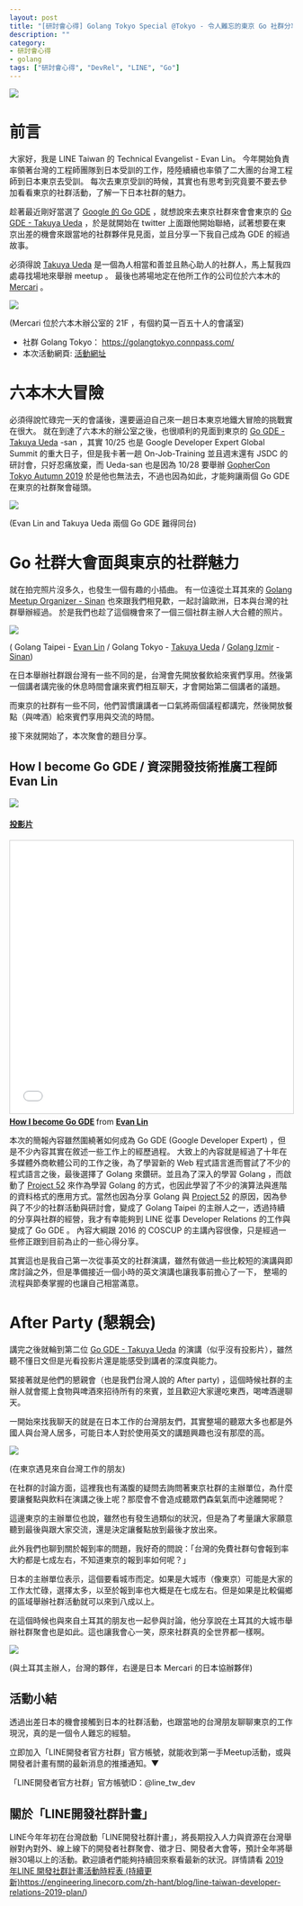 ```yaml
---
layout: post
title: "[研討會心得] Golang Tokyo Special @Tokyo - 令人難忘的東京 Go 社群分享經驗"
description: ""
category: 
- 研討會心得
- golang
tags: ["研討會心得", "DevRel", "LINE", "Go"]
---
```


![](../images/2019/1024_1.JPG)




# 前言

大家好，我是 LINE Taiwan 的 Technical Evangelist - Evan Lin。 今年開始負責率領著台灣的工程師團隊到日本受訓的工作，陸陸續續也率領了二大團的台灣工程師到日本東京去受訓。 每次去東京受訓的時候，其實也有思考到究竟要不要去參加看看東京的社群活動，了解一下日本社群的魅力。 

趁著最近剛好當選了 [Google 的 Go GDE](https://www.evanlin.com/gde-go/) ，就想說來去東京社群來會會東京的 [Go GDE - Takuya Ueda](https://developers.google.com/community/experts/directory/profile/profile-takuya_ueda) ，於是就開始在 twitter 上面跟他開始聯絡，試著想要在東京出差的機會來跟當地的社群夥伴見見面，並且分享一下我自己成為 GDE 的經過故事。

必須得說  [Takuya Ueda](https://developers.google.com/community/experts/directory/profile/profile-takuya_ueda)  是一個為人相當和善並且熱心助人的社群人，馬上幫我四處尋找場地來舉辦 meetup 。 最後也將場地定在他所工作的公司位於六本木的 [Mercari](https://www.mercari.com/) 。

![](../images/2019/1024_2.JPG)

(Mercari 位於六本木辦公室的 21F ，有個約莫一百五十人的會議室)



- 社群 Golang  Tokyo： https://golangtokyo.connpass.com/
- 本次活動網頁:  [活動網址](https://golangtokyo.connpass.com/event/150891/)﻿



# 六本木大冒險

必須得說忙碌完一天的會議後，還要逼迫自己來一趟日本東京地鐵大冒險的挑戰實在很大。 就在到達了六本木的辦公室之後，也很順利的見面到東京的 [Go GDE - Takuya Ueda](https://developers.google.com/community/experts/directory/profile/profile-takuya_ueda) -san ，其實 10/25 也是 Google Developer Expert Global Summit 的重大日子，但是我卡著一趟 On-Job-Training 並且週末還有 JSDC 的研討會，只好忍痛放棄，而 Ueda-san 也是因為 10/28 要舉辦 [GopherCon Tokyo Autumn 2019](https://gocon.jp/) 於是他也無法去，不過也因為如此，才能夠讓兩個 Go GDE 在東京的社群聚會碰頭。

![](../images/2019/1024_3.JPG)

(Evan Lin and Takuya Ueda 兩個 Go GDE 難得同台)



# Go 社群大會面與東京的社群魅力

就在拍完照片沒多久，也發生一個有趣的小插曲。  有一位遠從土耳其來的 [Golang Meetup Organizer - Sinan](https://twitter.com/unicod3) 也來跟我們相見歡，一起討論歐洲，日本與台灣的社群舉辦經過。 於是我們也趁了這個機會來了一個三個社群主辦人大合體的照片。

![](../images/2019/1024_4.JPG)

( Golang Taipei - [Evan Lin](https://twitter.com/Evan_Lin) / Golang Tokyo -  [Takuya Ueda](https://twitter.com/tenntenn) / [Golang Izmir](https://twitter.com/IzmirGophers) - [Sinan](https://twitter.com/unicod3))



在日本舉辦社群跟台灣有一些不同的是，台灣會先開放餐飲給來賓們享用。然後第一個講者講完後的休息時間會讓來賓們相互聊天，才會開始第二個講者的議題。 

而東京的社群有一些不同，他們習慣讓講者一口氣將兩個議程都講完，然後開放餐點（與啤酒）給來賓們享用與交流的時間。

接下來就開始了，本次聚會的題目分享。

##  How I become Go GDE / 資深開發技術推廣工程師 Evan Lin

![](../images/2019/1024_51.JPG)



#### [投影片](https://www.slideshare.net/EvansLin/how-i-become-go-gde)

<iframe src="//www.slideshare.net/slideshow/embed_code/key/azNLrHA8SsbXg2" width="595" height="485" frameborder="0" marginwidth="0" marginheight="0" scrolling="no" style="border:1px solid #CCC; border-width:1px; margin-bottom:5px; max-width: 100%;" allowfullscreen> </iframe> <div style="margin-bottom:5px"> <strong> <a href="//www.slideshare.net/EvansLin/how-i-become-go-gde" title="How I become Go GDE" target="_blank">How I become Go GDE</a> </strong> from <strong><a href="https://www.slideshare.net/EvansLin" target="_blank">Evan Lin</a></strong> </div>

本次的簡報內容雖然圍繞著如何成為 Go GDE (Google Developer Expert) ，但是不少內容其實在敘述一些工作上的經歷過程。 大致上的內容就是經過了十年在多媒體外商軟體公司的工作之後，為了學習新的 Web 程式語言進而嘗試了不少的程式語言之後，最後選擇了 Golang 來鑽研。並且為了深入的學習 Golang ，而啟動了 [Project 52](https://github.com/kkdai/project52) 來作為學習 Golang 的方式，也因此學習了不少的演算法與進階的資料格式的應用方式。當然也因為分享 Golang 與 [Project 52](https://github.com/kkdai/project52) 的原因，因為參與了不少的社群活動與研討會，變成了 Golang Taipei 的主辦人之一，透過持續的分享與社群的經營，我才有幸能夠到 LINE 從事 Developer Relations 的工作與變成了 Go GDE  。 內容大綱跟 2016 的 COSCUP 的主講內容很像，只是經過一些修正跟到目前為止的一些心得分享。 

其實這也是我自己第一次從事英文的社群演講，雖然有做過一些比較短的演講與即席討論之外，但是準備接近一個小時的英文演講也讓我事前擔心了一下， 整場的流程與節奏掌握的也讓自己相當滿意。



# After Party (懇親会)

講完之後就輪到第二位 [Go GDE - Takuya Ueda](https://developers.google.com/community/experts/directory/profile/profile-takuya_ueda)  的演講（似乎沒有投影片），雖然聽不懂日文但是光看投影片還是能感受到講者的深度與能力。

緊接著就是他們的懇親會（也是我們台灣人說的 After party) ，這個時候社群的主辦人就會擺上食物與啤酒來招待所有的來賓，並且歡迎大家邊吃東西，喝啤酒邊聊天。

一開始來找我聊天的就是在日本工作的台灣朋友們，其實整場的聽眾大多也都是外國人與台灣人居多，可能日本人對於使用英文的講題興趣也沒有那麼的高。

![](../images/2019/1024_6.JPG)

(在東京遇見來自台灣工作的朋友)



在社群的討論方面，這裡我也有滿腹的疑問去詢問著東京社群的主辦單位，為什麼要讓餐點與飲料在演講之後上呢？那麼會不會造成聽眾們森氣氣而中途離開呢？

這邊東京的主辦單位也說，雖然也有發生過類似的狀況，但是為了考量讓大家願意聽到最後與跟大家交流，還是決定讓餐點放到最後才放出來。 

此外我們也聊到關於報到率的問題，我好奇的問說：「台灣的免費社群句會報到率大約都是七成左右，不知道東京的報到率如何呢？」

日本的主辦單位表示，這個要看城市而定。如果是大城市（像東京）可能是大家的工作太忙碌，選擇太多，以至於報到率也大概是在七成左右。但是如果是比較偏鄉的區域舉辦社群活動就可以來到八成以上。

在這個時候也與來自土耳其的朋友也一起參與討論，他分享說在土耳其的大城市舉辦社群聚會也是如此。這也讓我會心一笑，原來社群真的全世界都一樣啊。

![](../images/2019/1024_7.JPG)

(與土耳其主辦人，台灣的夥伴，右邊是日本 Mercari 的日本協辦夥伴)


## 活動小結

透過出差日本的機會接觸到日本的社群活動，也跟當地的台灣朋友聊聊東京的工作現況，真的是一個令人難忘的經驗。

立即加入「LINE開發者官方社群」官方帳號，就能收到第一手Meetup活動，或與開發者計畫有關的最新消息的推播通知。▼

「LINE開發者官方社群」官方帳號ID：@line_tw_dev

## 關於「LINE開發社群計畫」

LINE今年年初在台灣啟動「LINE開發社群計畫」，將長期投入人力與資源在台灣舉辦對內對外、線上線下的開發者社群聚會、徵才日、開發者大會等，預計全年將舉辦30場以上的活動。歡迎讀者們能夠持續回來察看最新的狀況。詳情請看 [2019 年LINE 開發社群計畫活動時程表 (持續更新)](https://engineering.linecorp.com/zh-hant/blog/line-taiwan-developer-relations-2019-plan/)https://engineering.linecorp.com/zh-hant/blog/line-taiwan-developer-relations-2019-plan/)